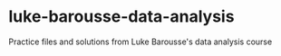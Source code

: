 # luke-barousse-data-analysis
Practice files and solutions from Luke Barousse's data analysis course
